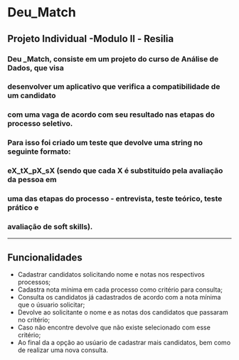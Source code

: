 # Deu_Match
Projeto Individual -Modulo ll - Resilia
---

### Deu _Match, consiste em um projeto do curso de Análise de Dados, que visa  
### desenvolver um aplicativo que verifica a compatibilidade de um candidato 
### com uma vaga de acordo com seu resultado nas etapas do processo seletivo.
### Para isso foi criado um teste que devolve uma string no seguinte formato:
### eX_tX_pX_sX (sendo que cada X é substituído pela avaliação da pessoa em
### uma das etapas do processo - entrevista, teste teórico, teste prático e
### avaliação de soft skills).
---
## Funcionalidades
- Cadastrar candidatos solicitando nome e notas nos respectivos processos;
- Cadastra nota mínima em cada processo como critério para consulta;
- Consulta os candidatos já cadastrados de acordo com a nota mínima que o 
  úsuario solicitar;
- Devolve ao solicitante o nome e as notas dos candidatos que passaram no 
  critério;
- Caso não encontre devolve que não existe selecionado com esse critério;
- Ao final da a opção ao usúario de cadastrar mais candidatos, bem como de
  realizar uma nova consulta.

